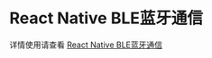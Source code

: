 # React Native BLE蓝牙通信
详情使用请查看 [React Native BLE蓝牙通信](http://blog.csdn.net/withings/article/details/71378562)
